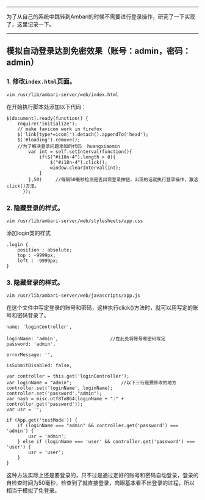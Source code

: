 ---
为了从自己的系统中跳转到Ambari的时候不需要进行登录操作，研究了一下实现了，这里记录一下。

------

## 模拟自动登录达到免密效果（账号：admin，密码：admin）

### 1. 修改`index.html`页面。
```
vim /usr/lib/ambari-server/web/index.html
```
在开始执行脚本处添加以下代码：
```
$(document).ready(function() {
    require('initialize');
    // make favicon work in firefox
    $('link[type*=icon]').detach().appendTo('head');
    $('#loading').remove();
    //为了解决登录问题添加的代码  huangxiaomin
        var int = self.setInterval(function(){
            if($("#i18n-4").length > 0){
                $("#i18n-4").click();
                window.clearInterval(int);
            }
        },50)     //每隔50毫秒检测是否出现登录按钮，出现的话就执行登录操作，激活click()方法。
      });
```


### 2. 隐藏登录的样式。
```
vim /usr/lib/ambari-server/web/stylesheets/app.css
```
添加login类的样式
```
.login {
    position : absolute;
    top : -9999px;
    left : -9999px;
}
```

### 3. 隐藏登录的样式。
```
vim /usr/lib/ambari-server/web/javascripts/app.js
```
在这个文件中写定登录的账号和密码，这样执行click()方法时，就可以用写定的账号和密码登录了。
```
name: 'loginController',

loginName: 'admin',                   //在此处将账号和密码写定
password: 'admin',

errorMessage: '',

isSubmitDisabled: false,

```
```
var controller = this.get('loginController');
var loginName = "admin";                  //以下三行是要修改的地方
controller.set('loginName', loginName);
controller.set('password',"admin");
var hash = misc.utf8ToB64(loginName + ":" + controller.get('password'));
var usr = '';

if (App.get('testMode')) {
    if (loginName === "admin" && controller.get('password') === 'admin') {
        usr = 'admin';
    } else if (loginName === 'user' && controller.get('password') === 'user') {
        usr = 'user';
    }
}
```

这种方法实际上还是要登录的，只不过是通过定好的账号和密码自动登录，登录的自检查时间为50毫秒，检查到了就直接登录，肉眼基本看不出登录的过程，所以相当于模拟了免登录。
